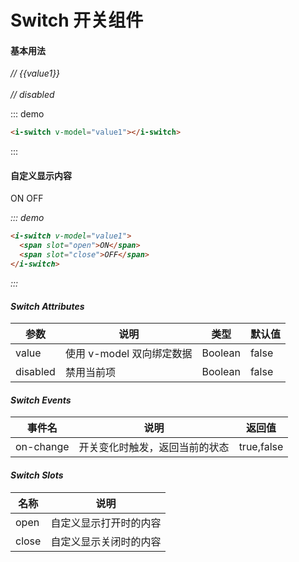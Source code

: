 # Switch 开关组件

#### 基本用法

<div class="demo-block">
  <i-switch v-model="value1"></i-switch>  <em>// {{value1}}</em>
  <br>
  <br>
  <i-switch v-model="value1" disabled></i-switch>  <em>// disabled</em>
  
</div>

::: demo

```html
<i-switch v-model="value1"></i-switch>
```

:::

#### 自定义显示内容

<div class="demo-block">
  <i-switch v-model="value2">
    <span slot="open">ON</span>
    <span slot="close">OFF</span>
  </i-switch>
  <em>
</div>

::: demo

```html
<i-switch v-model="value1">
  <span slot="open">ON</span>
  <span slot="close">OFF</span>
</i-switch>
```

:::

<script>
export default {
  data(){
    return {
      value1: false,
      value2: true,
      value3: '',
      groupValue: [],
    }
  },
  methods:{
    fn(){
      alert(this.value)
    }
  }
}
</script>

#### Switch Attributes

| 参数     | 说明                      | 类型    | 默认值 |
| -------- | ------------------------- | ------- | ------ |
| value    | 使用 v-model 双向绑定数据 | Boolean | false  |
| disabled | 禁用当前项                | Boolean | false  |

#### Switch Events

| 事件名    | 说明                           | 返回值     |
| --------- | ------------------------------ | ---------- |
| on-change | 开关变化时触发，返回当前的状态 | true,false |

#### Switch Slots

| 名称  | 说明                   |
| ----- | ---------------------- |
| open  | 自定义显示打开时的内容 |
| close | 自定义显示关闭时的内容 |
